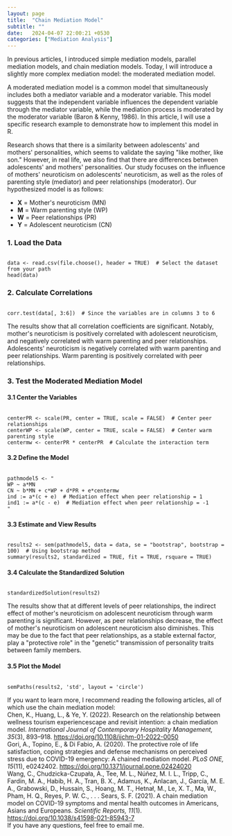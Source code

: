 ```yaml
---
layout: page
title:  "Chain Mediation Model"
subtitle: ""
date:   2024-04-07 22:00:21 +0530
categories: ["Mediation Analysis"]
---
```



<p>In previous articles, I introduced simple mediation models, parallel mediation models, and chain mediation models. Today, I will introduce a slightly more complex mediation model: the moderated mediation model.</p>

<p>A moderated mediation model is a common model that simultaneously includes both a mediator variable and a moderator variable. This model suggests that the independent variable influences the dependent variable through the mediator variable, while the mediation process is moderated by the moderator variable (Baron & Kenny, 1986). In this article, I will use a specific research example to demonstrate how to implement this model in R.</p>

<p>Research shows that there is a similarity between adolescents' and mothers' personalities, which seems to validate the saying "like mother, like son." However, in real life, we also find that there are differences between adolescents' and mothers' personalities. Our study focuses on the influence of mothers' neuroticism on adolescents' neuroticism, as well as the roles of parenting style (mediator) and peer relationships (moderator). Our hypothesized model is as follows:</p>

<ul>
  <li><strong>X</strong> = Mother's neuroticism (MN)</li>
  <li><strong>M</strong> = Warm parenting style (WP)</li>
  <li><strong>W</strong> = Peer relationships (PR)</li>
  <li><strong>Y</strong> = Adolescent neuroticism (CN)</li>
</ul>

<h3><strong>1. Load the Data</strong></h3>
<pre><code>
data <- read.csv(file.choose(), header = TRUE)  # Select the dataset from your path
head(data)
</code></pre>

<h3><strong>2. Calculate Correlations</strong></h3>
<pre><code>
corr.test(data[, 3:6])  # Since the variables are in columns 3 to 6
</code></pre>

<p>The results show that all correlation coefficients are significant. Notably, mother's neuroticism is positively correlated with adolescent neuroticism, and negatively correlated with warm parenting and peer relationships. Adolescents' neuroticism is negatively correlated with warm parenting and peer relationships. Warm parenting is positively correlated with peer relationships.</p>

<h3><strong>3. Test the Moderated Mediation Model</strong></h3>

<h4>3.1 Center the Variables</h4>
<pre><code>
centerPR <- scale(PR, center = TRUE, scale = FALSE)  # Center peer relationships
centerWP <- scale(WP, center = TRUE, scale = FALSE)  # Center warm parenting style
centermw <- centerPR * centerPR  # Calculate the interaction term
</code></pre>

<h4>3.2 Define the Model</h4>
<pre><code>
pathmodel5 <- "
WP ~ a*MN
CN ~ b*MN + c*WP + d*PR + e*centermw
ind := a*(c + e)  # Mediation effect when peer relationship = 1
ind1 := a*(c - e)  # Mediation effect when peer relationship = -1
"
</code></pre>

<h4>3.3 Estimate and View Results</h4>
<pre><code>
results2 <- sem(pathmodel5, data = data, se = "bootstrap", bootstrap = 100)  # Using bootstrap method
summary(results2, standardized = TRUE, fit = TRUE, rsquare = TRUE)
</code></pre>

<h4>3.4 Calculate the Standardized Solution</h4>
<pre><code>
standardizedSolution(results2)
</code></pre>

<p>The results show that at different levels of peer relationships, the indirect effect of mother's neuroticism on adolescent neuroticism through warm parenting is significant. However, as peer relationships decrease, the effect of mother's neuroticism on adolescent neuroticism also diminishes. This may be due to the fact that peer relationships, as a stable external factor, play a "protective role" in the "genetic" transmission of personality traits between family members.</p>

<h4>3.5 Plot the Model</h4>
<pre><code>
semPaths(results2, 'std', layout = 'circle')
</code></pre>


<p>If you want to learn more, I recommend reading the following articles, all of which use the chain mediation model:
<br>Chen, K., Huang, L., & Ye, Y. (2022). Research on the relationship between wellness tourism experiencescape and revisit intention: a chain mediation model. <i>International Journal of Contemporary Hospitality Management, 35</i>(3), 893–918. <a href="https://doi.org/10.1108/ijchm-01-2022-0050">https://doi.org/10.1108/ijchm-01-2022-0050</a>
<br>Gori, A., Topino, E., & Di Fabio, A. (2020). The protective role of life satisfaction, coping strategies and defense mechanisms on perceived stress due to COVID-19 emergency: A chained mediation model. <i>PLoS ONE, 15</i>(11), e0242402. <a href="https://doi.org/10.1371/journal.pone.0242402">https://doi.org/10.1371/journal.pone.02424020</a>
<br>Wang, C., Chudzicka-Czupała, A., Tee, M. L., Núñez, M. I. L., Tripp, C., Fardin, M. A., Habib, H. A., Tran, B. X., Adamus, K., Anlacan, J., García, M. E. A., Grabowski, D., Hussain, S., Hoang, M. T., Hetnał, M., Le, X. T., Ma, W., Pham, H. Q., Reyes, P. W. C., . . . Sears, S. F. (2021). A chain mediation model on COVID-19 symptoms and mental health outcomes in Americans, Asians and Europeans. <i>Scientific Reports, 11</i>(1). <a href="https://doi.org/10.1038/s41598-021-85943-7">https://doi.org/10.1038/s41598-021-85943-7</a>
<br>If you have any questions, feel free to email me.</p>
